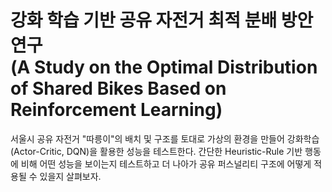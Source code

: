 강화 학습 기반 공유 자전거 최적 분배 방안 연구  
(A Study on the Optimal Distribution of Shared Bikes Based on Reinforcement Learning)
===========================================================================================

서울시 공유 자전거 "따릉이"의 배치 및 구조를 토대로 가상의 환경을 만들어 강화학습(Actor-Critic, DQN)을 활용한 성능을 테스트한다. 간단한 Heuristic-Rule 기반 행동에 비해 어떤 성능을 보이는지 테스트하고 더 나아가 공유 퍼스널리티 구조에 어떻게 적용될 수 있을지 살펴보자. 

